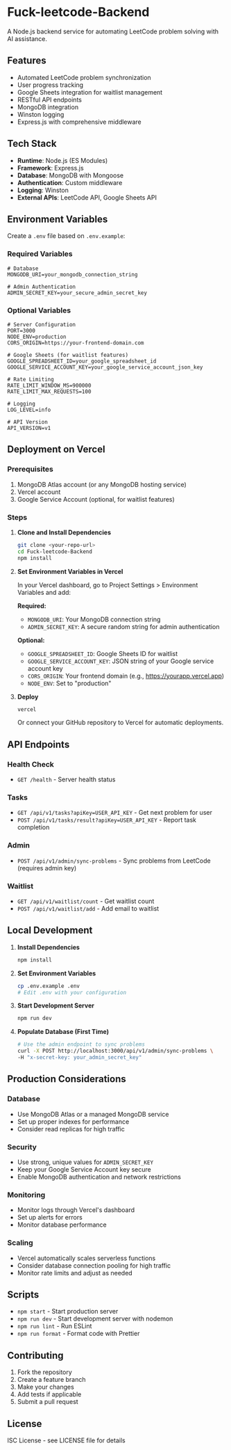 # Fuck-leetcode-Backend

A Node.js backend service for automating LeetCode problem solving with AI assistance.

## Features

- Automated LeetCode problem synchronization
- User progress tracking
- Google Sheets integration for waitlist management
- RESTful API endpoints
- MongoDB integration
- Winston logging
- Express.js with comprehensive middleware

## Tech Stack

- **Runtime**: Node.js (ES Modules)
- **Framework**: Express.js
- **Database**: MongoDB with Mongoose
- **Authentication**: Custom middleware
- **Logging**: Winston
- **External APIs**: LeetCode API, Google Sheets API

## Environment Variables

Create a `.env` file based on `.env.example`:

### Required Variables
```env
# Database
MONGODB_URI=your_mongodb_connection_string

# Admin Authentication
ADMIN_SECRET_KEY=your_secure_admin_secret_key
```

### Optional Variables
```env
# Server Configuration
PORT=3000
NODE_ENV=production
CORS_ORIGIN=https://your-frontend-domain.com

# Google Sheets (for waitlist features)
GOOGLE_SPREADSHEET_ID=your_google_spreadsheet_id
GOOGLE_SERVICE_ACCOUNT_KEY=your_google_service_account_json_key

# Rate Limiting
RATE_LIMIT_WINDOW_MS=900000
RATE_LIMIT_MAX_REQUESTS=100

# Logging
LOG_LEVEL=info

# API Version
API_VERSION=v1
```

## Deployment on Vercel

### Prerequisites
1. MongoDB Atlas account (or any MongoDB hosting service)
2. Vercel account
3. Google Service Account (optional, for waitlist features)

### Steps

1. **Clone and Install Dependencies**
   ```bash
   git clone <your-repo-url>
   cd Fuck-leetcode-Backend
   npm install
   ```

2. **Set Environment Variables in Vercel**
   
   In your Vercel dashboard, go to Project Settings > Environment Variables and add:
   
   **Required:**
   - `MONGODB_URI`: Your MongoDB connection string
   - `ADMIN_SECRET_KEY`: A secure random string for admin authentication
   
   **Optional:**
   - `GOOGLE_SPREADSHEET_ID`: Google Sheets ID for waitlist
   - `GOOGLE_SERVICE_ACCOUNT_KEY`: JSON string of your Google service account key
   - `CORS_ORIGIN`: Your frontend domain (e.g., https://yourapp.vercel.app)
   - `NODE_ENV`: Set to "production"

3. **Deploy**
   ```bash
   vercel
   ```
   
   Or connect your GitHub repository to Vercel for automatic deployments.

## API Endpoints

### Health Check
- `GET /health` - Server health status

### Tasks
- `GET /api/v1/tasks?apiKey=USER_API_KEY` - Get next problem for user
- `POST /api/v1/tasks/result?apiKey=USER_API_KEY` - Report task completion

### Admin
- `POST /api/v1/admin/sync-problems` - Sync problems from LeetCode (requires admin key)

### Waitlist
- `GET /api/v1/waitlist/count` - Get waitlist count
- `POST /api/v1/waitlist/add` - Add email to waitlist

## Local Development

1. **Install Dependencies**
   ```bash
   npm install
   ```

2. **Set Environment Variables**
   ```bash
   cp .env.example .env
   # Edit .env with your configuration
   ```

3. **Start Development Server**
   ```bash
   npm run dev
   ```

4. **Populate Database (First Time)**
   ```bash
   # Use the admin endpoint to sync problems
   curl -X POST http://localhost:3000/api/v1/admin/sync-problems \
   -H "x-secret-key: your_admin_secret_key"
   ```

## Production Considerations

### Database
- Use MongoDB Atlas or a managed MongoDB service
- Set up proper indexes for performance
- Consider read replicas for high traffic

### Security
- Use strong, unique values for `ADMIN_SECRET_KEY`
- Keep your Google Service Account key secure
- Enable MongoDB authentication and network restrictions

### Monitoring
- Monitor logs through Vercel's dashboard
- Set up alerts for errors
- Monitor database performance

### Scaling
- Vercel automatically scales serverless functions
- Consider database connection pooling for high traffic
- Monitor rate limits and adjust as needed

## Scripts

- `npm start` - Start production server
- `npm run dev` - Start development server with nodemon
- `npm run lint` - Run ESLint
- `npm run format` - Format code with Prettier

## Contributing

1. Fork the repository
2. Create a feature branch
3. Make your changes
4. Add tests if applicable
5. Submit a pull request

## License

ISC License - see LICENSE file for details